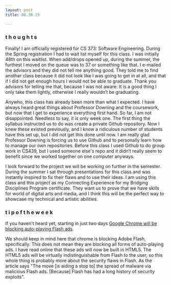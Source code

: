 ```yaml
---
layout: post
title: 08.30.15

---
```

<h3>t h o u g h t s</h3>
Finally! I am officially registered for CS 373: Software Engineering. During the Spring registration I had to wait list myself for this class. I was initially 48th on this waitlist. When add/drops opened up, during the summer, the furthest I moved on the queue was to 37 or something like that. I e-mailed the advisors and they did not tell me anything good. They told me to find another class because it did not look like I was going to get in at all, and that if I did not get enough hours I would not be able to graduate. Thank you advisors for telling me that, because I was not aware. It is a good thing I only take them lightly, otherwise I really wouldn’t be graduating.

Anywho, this class has already been more than what I expected. I have always heard great things about Professor Downing and the coursework, but now that I get to experience everything first hand. So far, I am not disappointed. Needless to say, it is only week one. The first thing the syllabus instructed us to do was create a private Github repository. Now I knew these existed previously, and I know a ridiculous number of students have this set up, but I did not get this done until now. I am really glad Professor Downing is forcing us to use Github and to personally learn how to manage our own repositories. Before this class I used Github to do group work in CS439, but I used someone else's repo and it didn’t really seem to benefit since we worked together on one computer anyways. 

I look forward to the project we will be working on further in the semester. During the summer I sat through presentations for this class and was instantly inspired to fix their flaws and to use their ideas. I am using this class and this project as my Connecting Experience for my Bridging Disciplines Program certificate. They want us to prove that we have skills for world of digital arts and media, and I think this will be the perfect way to showcase my technical and artistic abilities. 


<h3>t i p   o f   t h e   w e e k</h3>
If you haven't heard yet, starting in just two days <a href="http://arstechnica.co.uk/information-technology/2015/08/google-chrome-will-block-auto-playing-flash-ads-from-september-1/">Google Chrome will be blocking auto-playing Flash ads</a>.

We should keep in mind here that chrome is blocking Adobe Flash, specifically. This does not mean they are blocking all forms of auto-playing ads. 
I have read online that these ads will now be built in HTML5. The HTML5 ads will be virtually indistinguishable from Flash to the user, so this whole thing is probably more about the security flaws in Flash. As the article says "The move [is aiding a stop to] the spread of malware via malicious Flash ads. [Because] Flash has had a long history of security exploits".